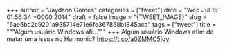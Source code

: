 
+++
author = "Jaydson Gomes"
categories = ["tweet"]
date = "Wed Jul 16 01:56:34 +0000 2014"
draft = false
image = "{TWEET_IMAGE}"
slug = "6ae5bc2c9201a935714e71e6fe367858b1845aca"
tags = ["tweet"]
title = """Algum usuário Windows afi..."""
+++
Algum usuário Windows afim de matar uma issue no Harmonic? https://t.co/a0ZMMC5Igy
